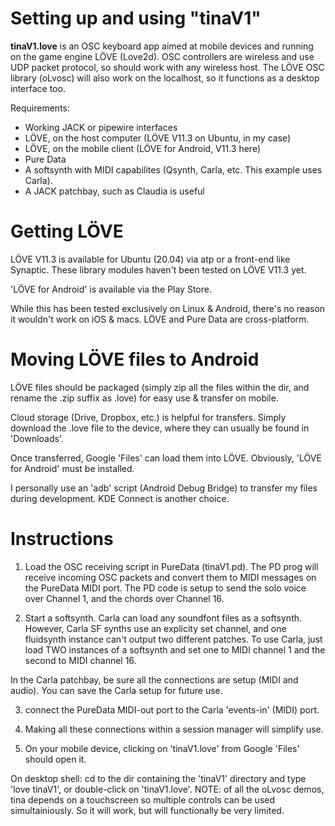# Setting up and using "tinaV1"

**tinaV1.love** is an OSC keyboard app aimed at mobile devices and running on the game engine LÖVE (Love2d). OSC controllers are wireless and use UDP packet protocol, so should work with any wireless host. The LÖVE OSC library (oLvosc) will also work on the localhost, so it functions as a desktop interface too.

Requirements:

* Working JACK or pipewire interfaces
* LÖVE, on the host computer (LÖVE V11.3 on Ubuntu, in my case)
* LÖVE, on the mobile client (LÖVE for Android, V11.3 here)
* Pure Data
* A softsynth with MIDI capabilites (Qsynth, Carla, etc. This example uses Carla).
* A JACK patchbay, such as Claudia is useful

# Getting LÖVE

LÖVE V11.3 is available for Ubuntu (20.04) via atp or a front-end like Synaptic. These library modules haven't been tested on LÖVE V11.3 yet.

'LÖVE for Android' is available via the Play Store. 

While this has been tested exclusively on Linux & Android, there's no reason it wouldn't work on iOS & macs. LÖVE and Pure Data are cross-platform.

# Moving LÖVE files to Android

LÖVE files should be packaged (simply zip all the files within the dir, and rename the .zip suffix as .love) for easy use & transfer on mobile. 

Cloud storage (Drive, Dropbox, etc.) is helpful for transfers. Simply download the .love file to the device, where they can usually be found in 'Downloads'.

Once transferred, Google 'Files' can load them into LÖVE. Obviously, 'LÖVE for Android' must be installed.

I personally use an 'adb' script (Android Debug Bridge) to transfer my files during development. KDE Connect is another choice.

# Instructions
	
1) Load the OSC receiving script in PureData (tinaV1.pd). The PD prog will receive incoming OSC packets and convert them to MIDI messages on the PureData MIDI port. The PD code is setup to send the solo voice over Channel 1, and the chords over Channel 16.

2) Start a softsynth. Carla can load any soundfont files as a softsynth. However, Carla SF synths use an explicity set channel, and one fluidsynth instance can't output two different patches. To use Carla, just load TWO instances of a softsynth and set one to MIDI channel 1 and the second to MIDI channel 16.

In the Carla patchbay, be sure all the connections are setup (MIDI and audio). You can save the Carla setup for future use.

3) connect the PureData MIDI-out port to the Carla 'events-in' (MIDI) port.

4) Making all these connections within a session manager will simplify use.
	
5) On your mobile device, clicking on 'tinaV1.love' from Google 'Files' should open it. 

On desktop shell: cd to the dir containing the 'tinaV1' directory and type 'love tinaV1', or double-click on 'tinaV1.love'. NOTE: of all the oLvosc demos, tina depends on a touchscreen so multiple controls can be used simultainiously. So it will work, but will functionally be very limited.


